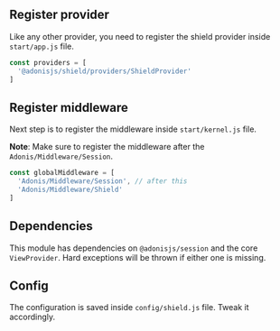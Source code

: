 ## Register provider

Like any other provider, you need to register the shield provider inside `start/app.js` file.

```js
const providers = [
  '@adonisjs/shield/providers/ShieldProvider'
]
```

## Register middleware

Next step is to register the middleware inside `start/kernel.js` file.

**Note**: Make sure to register the middleware after the `Adonis/Middleware/Session`. 

```js
const globalMiddleware = [
  'Adonis/Middleware/Session', // after this
  'Adonis/Middleware/Shield'
]
```

## Dependencies

This module has dependencies on `@adonisjs/session` and the core `ViewProvider`. Hard exceptions will be thrown if either one is missing.


## Config

The configuration is saved inside `config/shield.js` file. Tweak it accordingly.
